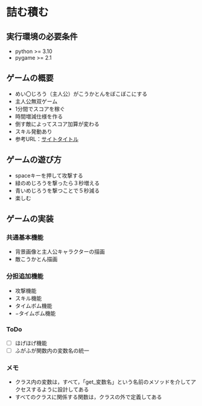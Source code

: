 # 詰む積む

## 実行環境の必要条件
* python >= 3.10
* pygame >= 2.1

## ゲームの概要
* めい〇じろう（主人公）がこうかとんをぼこぼこにする
* 主人公無双ゲーム
* 1分間でスコアを稼ぐ
* 時間増減仕様を作る
* 倒す敵によってスコア加算が変わる
* スキル発動あり
* 参考URL：[サイトタイトル](https://www.hoge.com/)

## ゲームの遊び方
* spaceキーを押して攻撃する
* 緑のめじろうを撃ったら３秒増える
* 青いめじろうを撃つことで５秒減る
* 楽しむ


## ゲームの実装
### 共通基本機能
* 背景画像と主人公キャラクターの描画
* 敵こうかとん描画

### 分担追加機能
* 攻撃機能
* スキル機能
* タイムボム機能
* −タイムボム機能

### ToDo
- [ ] ほげほげ機能
- [ ] ふがふが関数内の変数名の統一

### メモ
* クラス内の変数は，すべて，「get_変数名」という名前のメソッドを介してアクセスするように設計してある
* すべてのクラスに関係する関数は，クラスの外で定義してある
